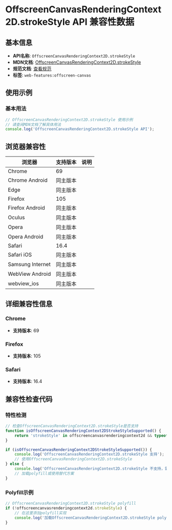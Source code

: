 # OffscreenCanvasRenderingContext2D.strokeStyle API 兼容性数据

## 基本信息

- **API名称**: `OffscreenCanvasRenderingContext2D.strokeStyle`
- **MDN文档**: [OffscreenCanvasRenderingContext2D.strokeStyle](https://developer.mozilla.org/docs/Web/API/CanvasRenderingContext2D/strokeStyle)
- **规范文档**: [查看规范](https://html.spec.whatwg.org/multipage/canvas.html#dom-context-2d-strokestyle-dev)
- **标签**: `web-features:offscreen-canvas`

## 使用示例

### 基本用法

```javascript
// OffscreenCanvasRenderingContext2D.strokeStyle 使用示例
// 请查阅MDN文档了解具体用法
console.log('OffscreenCanvasRenderingContext2D.strokeStyle API');
```

## 浏览器兼容性

| 浏览器 | 支持版本 | 说明 |
|--------|----------|------|
| Chrome | 69 |  |
| Chrome Android | 同主版本 |  |
| Edge | 同主版本 |  |
| Firefox | 105 |  |
| Firefox Android | 同主版本 |  |
| Oculus | 同主版本 |  |
| Opera | 同主版本 |  |
| Opera Android | 同主版本 |  |
| Safari | 16.4 |  |
| Safari iOS | 同主版本 |  |
| Samsung Internet | 同主版本 |  |
| WebView Android | 同主版本 |  |
| webview_ios | 同主版本 |  |

## 详细兼容性信息

### Chrome

- **支持版本**: 69

### Firefox

- **支持版本**: 105

### Safari

- **支持版本**: 16.4

## 兼容性检查代码

### 特性检测

```javascript
// 检查OffscreenCanvasRenderingContext2D.strokeStyle是否支持
function isOffscreenCanvasRenderingContext2DStrokeStyleSupported() {
    return 'strokeStyle' in offscreencanvasrenderingcontext2d && typeof offscreencanvasrenderingcontext2d.strokeStyle === 'function';
}

if (isOffscreenCanvasRenderingContext2DStrokeStyleSupported()) {
    console.log('OffscreenCanvasRenderingContext2D.strokeStyle 支持');
    // 使用OffscreenCanvasRenderingContext2D.strokeStyle
} else {
    console.log('OffscreenCanvasRenderingContext2D.strokeStyle 不支持，需要polyfill');
    // 加载polyfill或使用替代方案
}
```

### Polyfill示例

```javascript
// OffscreenCanvasRenderingContext2D.strokeStyle polyfill
if (!offscreencanvasrenderingcontext2d.strokeStyle) {
    // 在这里添加polyfill实现
    console.log('加载OffscreenCanvasRenderingContext2D.strokeStyle polyfill');
}
```

